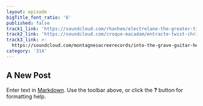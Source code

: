 ```yaml
---
layout: episode
bigTitle_font_ratio: '6'
published: false
track1_link: 'https://soundcloud.com/rhanhee/electrelane-the-greater-times'
track2_link: 'https://soundcloud.com/croque-macadam/entracte-twist-christine-young'
track3_link: >-
  https://soundcloud.com/montagnesacreerecords/into-the-grave-guitar-hero-version
category: '314'
---
```

## A New Post

Enter text in [Markdown](http://daringfireball.net/projects/markdown/). Use the toolbar above, or click the **?** button for formatting help.
